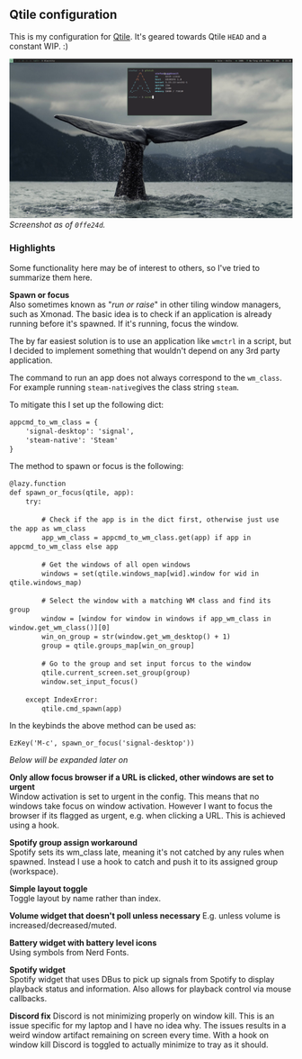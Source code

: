 ## Qtile configuration
This is my configuration for [Qtile](https://github.com/qtile/qtile). It's geared towards Qtile `HEAD` and a constant WIP. :)

![](screenshot.png)
*Screenshot as of `0ffe24d`.*

### Highlights
Some functionality here may be of interest to others, so I've tried to summarize them here.

**Spawn or focus**  
Also sometimes known as "*run or raise*" in other tiling window managers, such as Xmonad. The basic idea is to check if an application is already running before it's spawned. If it's running, focus the window.

The by far easiest solution is to use an application like `wmctrl` in a script, but I decided to implement something that wouldn't depend on any 3rd party application.

The command to run an app does not always correspond to the `wm_class`. For example running `steam-native`gives the class string `steam`.

To mitigate this I set up the following dict:

```
appcmd_to_wm_class = {
    'signal-desktop': 'signal',
    'steam-native': 'Steam'
}
```

The method to spawn or focus is the following:

```
@lazy.function
def spawn_or_focus(qtile, app):
    try:

        # Check if the app is in the dict first, otherwise just use the app as wm_class
        app_wm_class = appcmd_to_wm_class.get(app) if app in appcmd_to_wm_class else app
        
        # Get the windows of all open windows
        windows = set(qtile.windows_map[wid].window for wid in qtile.windows_map)

        # Select the window with a matching WM class and find its group
        window = [window for window in windows if app_wm_class in window.get_wm_class()][0]
        win_on_group = str(window.get_wm_desktop() + 1)
        group = qtile.groups_map[win_on_group]

        # Go to the group and set input forcus to the window
        qtile.current_screen.set_group(group)
        window.set_input_focus()

    except IndexError:
        qtile.cmd_spawn(app)
```

In the keybinds the above method can be used as:
```
EzKey('M-c', spawn_or_focus('signal-desktop'))
```

*Below will be expanded later on*

**Only allow focus browser if a URL is clicked, other windows are set to urgent**  
Window activation is set to urgent in the config. This means that no windows take focus on window activation.
However I want to focus the browser if its flagged as urgent, e.g. when clicking a URL. This is achieved using a hook.

**Spotify group assign workaround**  
Spotify sets its wm_class late, meaning it's not catched by any rules when spawned. Instead I use a hook to catch and push it to its assigned group (workspace).

**Simple layout toggle**  
Toggle layout by name rather than index.

**Volume widget that doesn't poll unless necessary**
E.g. unless volume is increased/decreased/muted.

**Battery widget with battery level icons**  
Using symbols from Nerd Fonts.

**Spotify widget**  
Spotify widget that uses DBus to pick up signals from Spotify to display playback status and information. Also allows for playback control via mouse callbacks.

**Discord fix**
Discord is not minimizing properly on window kill. This is an issue specific for my laptop and I have no idea why. The issues results in a weird window artifact remaining on screen every time. With a hook on window kill Discord is toggled to actually minimize to tray as it should.